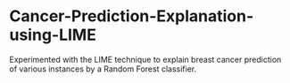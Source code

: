 # Cancer-Prediction-Explanation-using-LIME
Experimented with the LIME technique to explain breast cancer prediction of various instances by a Random Forest classifier. 
